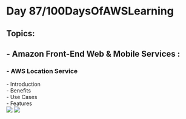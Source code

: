 <h1> Day 87/100DaysOfAWSLearning </h1>
<h2> Topics: </h2>

 <h2>  - Amazon Front-End Web & Mobile Services : </h2>


<h3> - AWS Location Service </h3> 
      - Introduction <br>
      - Benefits <br>
      - Use Cases <br>
      - Features <br>
      
      
               
<img src = "https://github.com/thetechgirlgita/100-days-of-aws-learning/blob/master/Images/Day87/87_1.jpg?raw=true">
<img src = "https://github.com/thetechgirlgita/100-days-of-aws-learning/blob/master/Images/Day87/87_2.jpg?raw=true">
